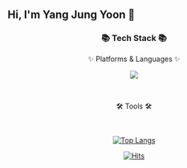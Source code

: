 ## Hi, I'm Yang Jung Yoon 👋

<div align=center>
	<h3>📚 Tech Stack 📚</h3>
	<p>✨ Platforms & Languages ✨</p>
	<p> <img src="https://img.shields.io/badge/python-%233776AB.svg?&style=for-the-badge&logo=python&logoColor=white" /> </p>
</div>
<div align="center">
	
</div>
<br>
<div align=center>
	<p>🛠 Tools 🛠</p>
</div>
<div align=center>
	
</div>
<br>

<div align=center>
  
  [![Top Langs](https://github-readme-stats.vercel.app/api/top-langs/?username=jungyn&layout=compact)](https://github.com/jungyn/github-readme-stats)

</div>

<div align=center>

  [![Hits](https://hits.seeyoufarm.com/api/count/incr/badge.svg?url=https%3A%2F%2Fgithub.com%2Fjungyn%2Fhit-counter&count_bg=%2379C83D&title_bg=%23555555&icon=&icon_color=%23E7E7E7&title=hits&edge_flat=false)](https://hits.seeyoufarm.com)
  
</div>

<!--github stats 일단 생략 <img src="https://github-readme-stats.vercel.app/api?username=jungyn&show_icons=true">-->




<!--
**jungyn/jungyn** is a ✨ _special_ ✨ repository because its `README.md` (this file) appears on your GitHub profile.

Here are some ideas to get you started:

- 🔭 I’m currently working on ...
- 🌱 I’m currently learning ...
- 👯 I’m looking to collaborate on ...
- 🤔 I’m looking for help with ...
- 💬 Ask me about ...
- 📫 How to reach me: ...
- 😄 Pronouns: ...
- ⚡ Fun fact: ...
-->
